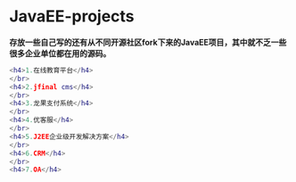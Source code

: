 # JavaEE-projects

**存放一些自己写的还有从不同开源社区fork下来的JavaEE项目，其中就不乏一些很多企业单位都在用的源码。**
```lua
<h4>1.在线教育平台</h4>
</br>
<h4>2.jfinal cms</h4>
</br>
<h4>3.龙果支付系统</h4>
</br>
<h4>4.优客服</h4>
</br>
<h4>5.J2EE企业级开发解决方案</h4>
</br>
<h4>6.CRM</h4>
</br>
<h4>7.OA</h4>
```
